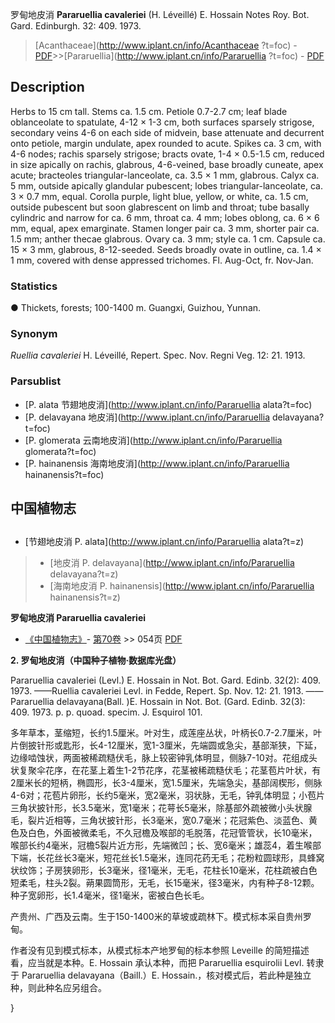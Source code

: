 罗甸地皮消 **Pararuellia cavaleriei** (H. Léveillé) E. Hossain Notes Roy. Bot. Gard. Edinburgh. 32: 409. 1973.

> [Acanthaceae](http://www.iplant.cn/info/Acanthaceae ?t=foc) - [PDF](http://iplant.cn/foc/pdf/Acanthaceae.pdf)>>[Pararuellia](http://www.iplant.cn/info/Pararuellia ?t=foc) - [PDF](http://www.iplant.cn/foc/pdf/Pararuellia.pdf)

## Description

Herbs to 15 cm tall. Stems ca. 1.5 cm. Petiole 0.7-2.7 cm; leaf blade oblanceolate to spatulate, 4-12 × 1-3 cm, both surfaces sparsely strigose, secondary veins 4-6 on each side of midvein, base attenuate and decurrent onto petiole, margin undulate, apex rounded to acute. Spikes ca. 3 cm, with 4-6 nodes; rachis sparsely strigose; bracts ovate, 1-4 × 0.5-1.5 cm, reduced in size apically on rachis, glabrous, 4-6-veined, base broadly cuneate, apex acute; bracteoles triangular-lanceolate, ca. 3.5 × 1 mm, glabrous. Calyx ca. 5 mm, outside apically glandular pubescent; lobes triangular-lanceolate, ca. 3 × 0.7 mm, equal. Corolla purple, light blue, yellow, or white, ca. 1.5 cm, outside pubescent but soon glabrescent on limb and throat; tube basally cylindric and narrow for ca. 6 mm, throat ca. 4 mm; lobes oblong, ca. 6 × 6 mm, equal, apex emarginate. Stamen longer pair ca. 3 mm, shorter pair ca. 1.5 mm; anther thecae glabrous. Ovary ca. 3 mm; style ca. 1 cm. Capsule ca. 15 × 3 mm, glabrous, 8-12-seeded. Seeds broadly ovate in outline, ca. 1.4 × 1 mm, covered with dense appressed trichomes. Fl. Aug-Oct, fr. Nov-Jan.

### Statistics
● Thickets, forests; 100-1400 m. Guangxi, Guizhou, Yunnan.

### Synonym
*Ruellia cavaleriei* H. Léveillé, Repert. Spec. Nov. Regni Veg. 12: 21. 1913.

### Parsublist

* [P.  alata  节翅地皮消](http://www.iplant.cn/info/Pararuellia alata?t=foc)
* [P.  delavayana  地皮消](http://www.iplant.cn/info/Pararuellia delavayana?t=foc)
* [P.  glomerata  云南地皮消](http://www.iplant.cn/info/Pararuellia glomerata?t=foc)
* [P.  hainanensis  海南地皮消](http://www.iplant.cn/info/Pararuellia hainanensis?t=foc)

## 中国植物志

## 
* [节翅地皮消  P.  alata](http://www.iplant.cn/info/Pararuellia alata?t=z)
> * [地皮消  P.  delavayana](http://www.iplant.cn/info/Pararuellia delavayana?t=z)
> * [海南地皮消  P.  hainanensis](http://www.iplant.cn/info/Pararuellia hainanensis?t=z)

**罗甸地皮消 Pararuellia cavaleriei**

* [《中国植物志》](http://www.iplant.cn/frps)- [第70卷](http://www.iplant.cn/frps/vol/70) >> 054页 [PDF](http://www.iplant.cn/frps/pdf/70/054.PDF)

**2. 罗甸地皮消（中国种子植物·数据库光盘）**

Pararuellia cavaleriei (Levl.) E. Hossain in Not. Bot. Gard. Edinb. 32(2): 409. 1973. ——Ruellia cavaleriei Levl. in Fedde, Repert. Sp. Nov. 12: 21. 1913. ——Pararuellia delavayana(Ball. )E. Hossain in Not. Bot. (Gard. Edinb. 32(3): 409. 1973. p. p. quoad. specim. J. Esquirol 101.

多年草本，茎缩短，长约1.5厘米。叶对生，成莲座丛状，叶柄长0.7-2.7厘米，叶片倒披针形或匙形，长4-12厘米，宽1-3厘米，先端圆或急尖，基部渐狭，下延，边缘啮蚀状，两面被稀疏糙伏毛，脉上较密钟乳体明显，侧脉7-10对。花组成头状复聚伞花序，在花茎上着生1-2节花序，花茎被稀疏糙伏毛；花茎苞片叶状，有2厘米长的短柄，椭圆形，长3-4厘米，宽1.5厘米，先端急尖，基部阔楔形，侧脉4-6对；花苞片卵形，长约5毫米，宽2毫米，羽状脉，无毛，钟乳体明显；小苞片三角状披针形，长3.5毫米，宽1毫米；花萼长5毫米，除基部外疏被微小头状腺毛，裂片近相等，三角状披针形，长3毫米，宽0.7毫米；花冠紫色、淡蓝色、黄色及白色，外面被微柔毛，不久冠檐及喉部的毛脱落，花冠管管状，长10毫米，喉部长约4毫米，冠檐5裂片近方形，先端微凹；长、宽6毫米；雄蕊4，着生喉部下端，长花丝长3毫米，短花丝长1.5毫米，连同花药无毛；花粉粒圆球形，具蜂窝状纹饰；子房狭卵形，长3毫米，径1毫米，无毛，花柱长10毫米，花柱疏被白色短柔毛，柱头2裂。蒴果圆筒形，无毛，长15毫米，径3毫米，内有种子8-12颗。种子宽卵形，长1.4毫米，径1毫米，密被白色长毛。

产贵州、广西及云南。生于150-1400米的草坡或疏林下。模式标本采自贵州罗甸。

作者没有见到模式标本，从模式标本产地罗甸的标本参照 Leveille 的简短描述看，应当就是本种。E. Hossain 承认本种，而把 Pararuellia esquirolii Levl. 转隶于 Pararuellia delavayana（Baill.）E. Hossain.，核对模式后，若此种是独立种，则此种名应另组合。

}